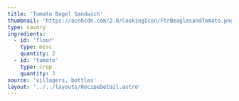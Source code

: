 ```yaml
---
title: 'Tomato Bagel Sandwich'
thumbnail: 'https://acnhcdn.com/2.0/CookingIcon/FtrBeaglesandTomato.png'
type: savory
ingredients:
  - id: 'flour'
    type: misc
    quantity: 2
  - id: 'tomato'
    type: crop
    quantity: 3
source: 'villagers, bottles'
layout: '../../layouts/RecipeDetail.astro'
---
```

